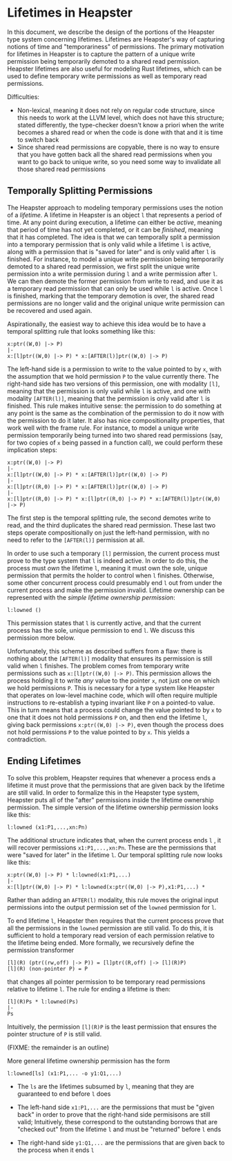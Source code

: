 
# Lifetimes in Heapster

In this document, we describe the design of the portions of the Heapster type
system concerning lifetimes. Lifetimes are Heapster's way of capturing notions
of time and "temporariness" of permissions. The primary motivation for lifetimes
in Heapster is to capture the pattern of a unique write permission being
temporarily demoted to a shared read permission. Heapster lifetimes are also
useful for modeling Rust lifetimes, which can be used to define temporary write
permissions as well as temporary read permissions.


Difficulties:
* Non-lexical, meaning it does not rely on regular code structure, since this
  needs to work at the LLVM level, which does not have this structure; stated
  differently, the type-checker doesn't know a priori when the write becomes a
  shared read or when the code is done with that and it is time to switch back
* Since shared read permissions are copyable, there is no way to ensure that you
  have gotten back all the shared read permissions when you want to go back to
  unique write, so you need some way to invalidate all those shared read
  permissions



## Temporally Splitting Permissions

The Heapster approach to modeling temporary permissions uses the notion of a
_lifetime_. A lifetime in Heapster is an object `l` that represents a period of
time. At any point during execution, a lifetime can either be _active_, meaning
that period of time has not yet completed, or it can be _finished_, meaning that
it has completed. The idea is that we can temporally split a permission into a
temporary permission that is only valid while a lifetime `l` is active, along
with a permission that is "saved for later" and is only valid after `l` is
finished. For instance, to model a unique write permission being temporarily
demoted to a shared read permission, we first split the unique write permission
into a write permission during `l` and a write permission after `l`. We can then
demote the former permission from write to read, and use it as a temporary read
permission that can only be used while `l` is active. Once `l` is finished,
marking that the temporary demotion is over, the shared read permissions are no
longer valid and the original unique write permission can be recovered and used
again.

Aspirationally, the easiest way to achieve this idea would be to have a temporal
splitting rule that looks something like this:

```
x:ptr((W,0) |-> P)
|-
x:[l]ptr((W,0) |-> P) * x:[AFTER(l)]ptr((W,0) |-> P)
```

The left-hand side is a permission to write to the value pointed to by `x`, with
the assumption that we hold permission `P` to the value currently there. The
right-hand side has two versions of this permission, one with modality `[l]`,
meaning that the permission is only valid while `l` is active, and one with
modality `[AFTER(l)]`, meaning that the permission is only valid after `l` is
finished. This rule makes intuitive sense: the permission to do something at any
point is the same as the combination of the permission to do it now with the
permission to do it later. It also has nice compositionality properties, that
work well with the frame rule. For instance, to model a unique write permission
temporarily being turned into two shared read permissions (say, for two copies
of `x` being passed in a function call), we could perform these implication
steps:

```
x:ptr((W,0) |-> P)
|-
x:[l]ptr((W,0) |-> P) * x:[AFTER(l)]ptr((W,0) |-> P)
|-
x:[l]ptr((R,0) |-> P) * x:[AFTER(l)]ptr((W,0) |-> P)
|-
x:[l]ptr((R,0) |-> P) * x:[l]ptr((R,0) |-> P) * x:[AFTER(l)]ptr((W,0) |-> P)
```

The first step is the temporal splitting rule, the second demotes write to read,
and the third duplicates the shared read permission. These last two steps
operate compositionally on just the left-hand permission, with no need to
refer to the `[AFTER(l)]` permission at all.

In order to use such a temporary `[l]` permission, the current process must
prove to the type system that `l` is indeed active. In order to do this, the
process must _own_ the lifetime `l`, meaning it must own the sole, unique
permission that permits the holder to control when `l` finishes. Otherwise, some
other concurrent process could presumably end `l` out from under the current
process and make the permission invalid. Lifetime ownership can be represented
with the _simple lifetime ownership permission_:

```
l:lowned ()
```

This permission states that `l` is currently active, and that the current
process has the sole, unique permission to end `l`. We discuss this permission
more below.


Unfortunately, this scheme as described suffers from a flaw: there is nothing
about the `[AFTER(l)]` modality that ensures its permission is still valid when
`l` finishes. The problem comes from temporary write permissions such as
`x:[l]ptr((W,0) |-> P)`. This permission allows the process holding it to write
_any_ value to the pointer `x`, not just one on which we hold permissions `P`.
This is necessary for a type system like Heapster that operates on low-level
machine code, which will often require multiple instructions to re-establish a
typing invariant like `P` on a pointed-to value. This in turn means that a
process could change the value pointed to by `x` to one that it does not hold
permissions `P` on, and then end the lifetime `l`, giving back permissions
`x:ptr((W,0) |-> P)`, even though the process does not hold permissions `P` to
the value pointed to by `x`. This yields a contradiction.


## Ending Lifetimes

To solve this problem, Heapster requires that whenever a process ends a lifetime
it must prove that the permissions that are given back by the lifetime are still
valid. In order to formalize this in the Heapster type system, Heapster puts all
of the "after" permissions inside the lifetime ownership permission. The
simple version of the lifetime ownership permission looks like this:

```
l:lowned (x1:P1,...,xn:Pn)
```

The additional structure indicates that, when the current process ends `l` , it
will recover permissions `x1:P1,...,xn:Pn`. These are the permissions that were
"saved for later" in the lifetime `l`. Our temporal splitting rule now looks
like this:

```
x:ptr((W,0) |-> P) * l:lowned(x1:P1,...)
|-
x:[l]ptr((W,0) |-> P) * l:lowned(x:ptr((W,0) |-> P),x1:P1,...) * 
```

Rather than adding an `AFTER(l)` modality, this rule moves the original input
permissions into the output permission set of the `lowned` permission for `l`.


To end lifetime `l`, Heapster then requires that the current process prove that
all the permissions in the `lowned` permission are still valid. To do this, it
is sufficient to hold a temporary read version of each permission relative to
the lifetime being ended. More formally, we recursively define the permission
transformer

```
[l](R) (ptr((rw,off) |-> P)) = [l]ptr((R,off) |-> [l](R)P)
[l](R) (non-pointer P) = P
```

that changes all pointer permission to be temporary read permissions relative to
lifetime `l`. The rule for ending a lifetime is then:

```
[l](R)Ps * l:lowned(Ps)
|-
Ps
```

Intuitively, the permission `[l](R)P` is the least permission that ensures the
pointer structure of `P` is still valid.



(FIXME: the remainder is an outline)

More general lifetime ownership permission has the form

```
l:lowned[ls] (x1:P1,... -o y1:Q1,...)
```

* The `ls` are the lifetimes subsumed by `l`, meaning that they are guaranteed
to end before `l` does

* The left-hand side `x1:P1,...` are the permissions that must be "given back"
  in order to prove that the right-hand side permisisons are still valid;
  Intuitively, these correspond to the outstanding borrows that are "checked
  out" from the lifetime `l` and must be "returned" before `l` ends

* The right-hand side `y1:Q1,...` are the permissions that are given back to the
  process when it ends `l`


